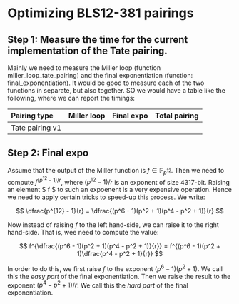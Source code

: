 # Optimizing BLS12-381 pairings

## **Step 1**: Measure the time for the current implementation of the Tate pairing. 

Mainly we need to measure the Miller loop (function miller_loop_tate_pairing) 
and the final exponentiation (function: final_exponentiation). 
It would be good to measure each of the two functions in separate, but also together. 
SO we would have a table like the following, where we can report the timings: 

Pairing type | Miller loop | Final expo | Total pairing |
:------------|:-----------:|:----------:|--------------:|
Tate pairing v1 | | | |

## **Step 2: Final expo** 

Assume that the output of the Miller function is $f \in \mathbb{F}_{p^{12}}$. 
Then we need to compute $f^{(p^{12} - 1)/r}$, where $(p^{12} - 1)/r$ is an exponent of size 4317-bit.
Raising an element $ f $ to such an expoenent is a very expensive operation. 
Hence we need to apply certain tricks to speed-up this process. We write: 

$$ \dfrac{p^{12} - 1}{r} = \dfrac{(p^6 - 1)(p^2 + 1)(p^4 - p^2 + 1)}{r} $$

Now instead of raising $f$ to the left hand-side, we can raise it to the right hand-side. 
That is, wee need to compute the value: 

$$ f^{\dfrac{(p^6 - 1)(p^2 + 1)(p^4 - p^2 + 1)}{r}} = f^{(p^6 - 1)(p^2 + 1)\dfrac{p^4 - p^2 + 1}{r}} $$

In order to do this, we first raise $f$ to the exponent $(p^6 - 1)(p^2 + 1)$. 
We call this the *easy part* of the final exponentiation. 
Then we raise the result to the exponent $(p^4 - p^2 + 1)/r$. 
We call this the *hard part* of the final exponentiation. 
